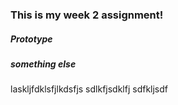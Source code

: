 ### This is my week 2 assignment!

##### Prototype 

##### something else

laskljfdklsfjlkdsfjs
sdlkfjsdklfj
sdfkljsdf

